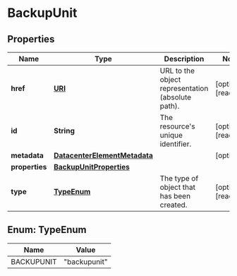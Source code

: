 

# BackupUnit

## Properties

| Name | Type | Description | Notes |
| ------------ | ------------- | ------------- | ------------- |
| **href** | [**URI**](URI.md) | URL to the object representation (absolute path). |  [optional] [readonly] |
| **id** | **String** | The resource&#39;s unique identifier. |  [optional] [readonly] |
| **metadata** | [**DatacenterElementMetadata**](DatacenterElementMetadata.md) |  |  [optional] |
| **properties** | [**BackupUnitProperties**](BackupUnitProperties.md) |  |  |
| **type** | [**TypeEnum**](#TypeEnum) | The type of object that has been created. |  [optional] [readonly] |



## Enum: TypeEnum

| Name | Value |
| ---- | -----
| BACKUPUNIT | &quot;backupunit&quot; |


